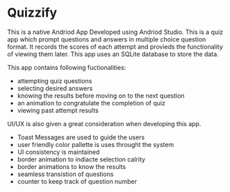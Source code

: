# Quizzify

This is a native Andriod App Developed using Andriod Studio. This is a quiz app which prompt questions and answers in multiple choice question format.
It records the scores of each attempt and provieds the functionality of viewing them later. This app uses an SQLite database to store the data.

This app contains following fuctionalities:
- attempting quiz questions
- selecting desired answers
- knowing the results before moving on to the next question
- an animation to congratulate the completion of quiz
- viewing past attempt results

UI/UX is also given a great consideration when developing this app.
- Toast Messages are used to guide the users
- user friendly color pallette is uses throught the system
- UI consistency is maintained
- border animation to indiacte selection calrity
- border animations to know the results
- seamless transistion of questions
- counter to keep track of question number
